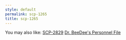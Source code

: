 ```yaml
---
style: default
permalink: scp-1265
title: scp-1265
---
```

You may also like:
[SCP-2829](http://scp-wiki.net/scp-2829)
[Dr. BeeDee's Personnel File](http://scp-wiki.net/dr-beedee-s-personnel-file)